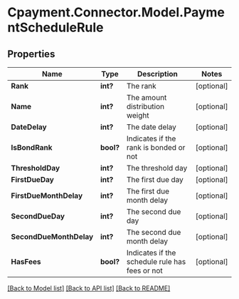 
# Cpayment.Connector.Model.PaymentScheduleRule

## Properties

Name | Type | Description | Notes
------------ | ------------- | ------------- | -------------
**Rank** | **int?** | The rank | [optional] 
**Name** | **int?** | The amount distribution weight | [optional] 
**DateDelay** | **int?** | The date delay | [optional] 
**IsBondRank** | **bool?** | Indicates if the rank is bonded or not | [optional] 
**ThresholdDay** | **int?** | The threshold day | [optional] 
**FirstDueDay** | **int?** | The first due day | [optional] 
**FirstDueMonthDelay** | **int?** | The first due month delay | [optional] 
**SecondDueDay** | **int?** | The second due day | [optional] 
**SecondDueMonthDelay** | **int?** | The second due month delay | [optional] 
**HasFees** | **bool?** | Indicates if the schedule rule has fees or not | [optional] 

[[Back to Model list]](../README.md#documentation-for-models)
[[Back to API list]](../README.md#documentation-for-api-endpoints)
[[Back to README]](../README.md)

